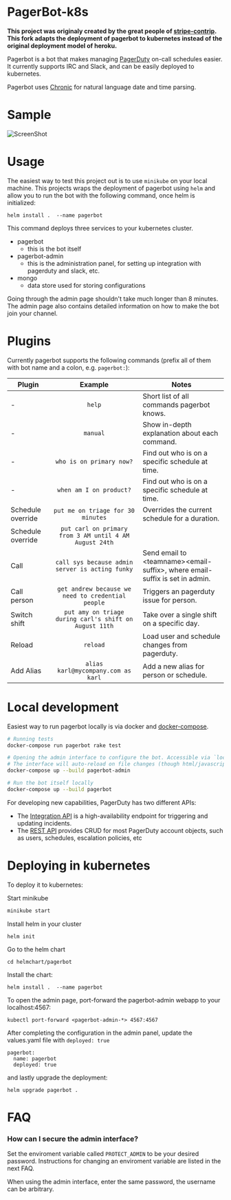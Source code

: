 # PagerBot-k8s

**This project was originaly created by the great people of [stripe-contrip](https://github.com/stripe-contrib/pagerbot). This fork adapts the deployment of pagerbot to kubernetes instead of the original deployment model of heroku.**

Pagerbot is a bot that makes managing [PagerDuty](http://www.pagerduty.com/) on-call schedules easier. It currently supports IRC and Slack, and can be easily deployed to kubernetes.

Pagerbot uses [Chronic](https://github.com/mojombo/chronic) for natural language date and time parsing.

Sample
=====

![ScreenShot](public/pics/animation.gif)

Usage
======

The easiest way to test this project out is to use `minikube` on your local machine. This projects wraps the deployment of pagerbot using `helm` and allow you to run the bot with the following command, once helm is initialized: 

```
helm install .  --name pagerbot
```

This command deploys three services to your kubernetes cluster.  

* pagerbot  
  * this is the bot itself
* pagerbot-admin
  * this is the administration panel, for setting up integration with pagerduty and slack, etc.
* mongo
  * data store used for storing configurations

Going through the admin page shouldn't take much longer than 8 minutes. The admin page also contains detailed information on how to make the bot join your channel.


Plugins
=======

Currently pagerbot supports the following commands (prefix all of them with bot name and a colon, e.g. `pagerbot:`):

| Plugin | Example | Notes |
| ----------------- |:---------------------------------------------------:| -----|
| - | `help` | Short list of all commands pagerbot knows. |
| - | `manual` | Show in-depth explanation about each command. |
| - | `who is on primary now?` | Find out who is on a specific schedule at time. |
| - | `when am I on product?` | Find out who is on a specific schedule at time. |
| Schedule override | `put me on triage for 30 minutes` | Overrides the current schedule for a duration. |
| Schedule override | `put carl on primary from 3 AM until 4 AM August 24th` | |
| Call | `call sys because admin server is acting funky` | Send email to \<teamname\>\<email-suffix\>, where email-suffix is set in admin. |
| Call person | `get andrew because we need to credential people` | Triggers an pagerduty issue for person. |
| Switch shift | `put amy on triage during carl's shift on August 11th` | Take over a single shift on a specific day. |
| Reload | `reload` | Load user and schedule changes from pagerduty. |
| Add Alias | `alias karl@mycompany.com as karl` | Add a new alias for person or schedule. |

Local development
=============

Easiest way to run pagerbot locally is via docker and [docker-compose](https://docs.docker.com/compose/).

```bash
# Running tests
docker-compose run pagerbot rake test

# Opening the admin interface to configure the bot. Accessible via `localhost:4567`
# The interface will auto-reload on file changes (though html/javascript may be cached).
docker-compose up --build pagerbot-admin

# Run the bot itself locally
docker-compose up --build pagerbot
```

For developing new capabilities, PagerDuty has two different APIs:

* The [Integration API](https://developer.pagerduty.com/documentation/integration/events) is a high-availability endpoint for triggering and updating incidents.
* The [REST API](https://developer.pagerduty.com/documentation/rest) provides CRUD for most PagerDuty account objects, such as users, schedules, escalation policies, etc

Deploying in kubernetes
=======

To deploy it to kubernetes:

Start minikube
```bash
minikube start
```
Install helm in your cluster
```
helm init
```
Go to the helm chart
```
cd helmchart/pagerbot
````
Install the chart:
```
helm install .  --name pagerbot
```
To open the admin page, port-forward the pagerbot-admin webapp to your localhost:4567:
```
kubectl port-forward <pagerbot-admin-*> 4567:4567
```
After completing the configuration in the admin panel, update the values.yaml file with `deployed: true`
```
pagerbot:
  name: pagerbot
  deployed: true
```
and lastly upgrade the deployment:
```
helm upgrade pagerbot .
```

FAQ
====

### How can I secure the admin interface?

Set the enviroment variable called `PROTECT_ADMIN` to be your desired password. Instructions for changing an enviroment variable are listed in the next FAQ.

When using the admin interface, enter the same password, the username can be arbitrary.


